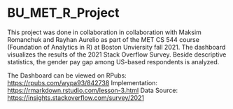 # BU_MET_R_Project

This project was done in collaboration in collaboration with Maksim Romanchuk and Rayhan Aurelio as part of the MET CS 544 course (Foundation of Analytics in R) at Boston Unviersity fall 2021. The dashboard visualizes the results of the 2021 Stack Overflow Survey. Beside descriptive statistics, the gender pay gap among US-based respondents is analyzed.

The Dashboard can be viewed on RPubs: https://rpubs.com/wypa93/842738
Implementation: https://rmarkdown.rstudio.com/lesson-3.html
Data Source: https://insights.stackoverflow.com/survey/2021
